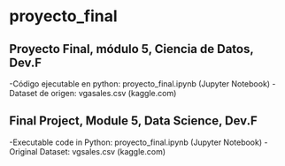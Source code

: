 # proyecto_final
## Proyecto Final, módulo 5, Ciencia de Datos, Dev.F

-Código ejecutable en python: proyecto_final.ipynb (Jupyter Notebook)
-Dataset de origen: vgasales.csv (kaggle.com)

## Final Project, Module 5, Data Science, Dev.F

-Executable code in Python: proyecto_final.ipynb (Jupyter Notebook)
-Original Dataset: vgsales.csv (kaggle.com)
